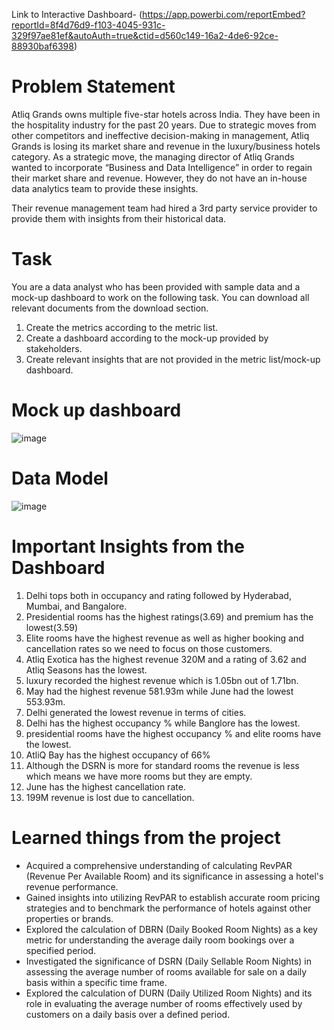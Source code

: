Link to Interactive Dashboard- (https://app.powerbi.com/reportEmbed?reportId=8f4d76d9-f103-4045-931c-329f97ae81ef&autoAuth=true&ctid=d560c149-16a2-4de6-92ce-88930baf6398)


# Problem Statement

 Atliq Grands owns multiple five-star hotels across India. They have been in the hospitality industry for the past 20 years. Due to strategic moves from other competitors and ineffective decision-making in management, Atliq Grands is losing its market share and revenue in the luxury/business hotels category. As a strategic move, the managing director of Atliq Grands wanted to incorporate “Business and Data Intelligence” in order to regain their market share and revenue. However, they do not have an in-house data analytics team to provide these insights.

Their revenue management team had hired a 3rd party service provider to provide them with insights from their historical data.

# Task

You are a data analyst who has been provided with sample data and a mock-up dashboard to work on the following task. You can download all relevant documents from the download section. 

1. Create the metrics according to the metric list.
2. Create a dashboard according to the mock-up provided by stakeholders.
3. Create relevant insights that are not provided in the metric list/mock-up dashboard.

 # Mock up dashboard

   ![image](https://github.com/niti007/Hospitality-Analysis/assets/90565444/e4b752d7-66d9-4ffc-97bd-d35f4d976897)

# Data Model

![image](https://github.com/niti007/Hospitality-Analysis/assets/90565444/b27cc9a1-a016-48af-b900-519c59e00521)

# Important Insights from the Dashboard 

1. Delhi tops both in occupancy and rating followed by Hyderabad, Mumbai, and Bangalore.
2. Presidential rooms has the highest ratings(3.69) and premium has the lowest(3.59)
3. Elite rooms have the highest revenue as well as higher booking and cancellation rates so we need to focus on those customers.
4. Atliq Exotica has the highest revenue 320M and a rating of 3.62 and Atliq Seasons has the lowest.
5. luxury recorded the highest revenue which is 1.05bn out of 1.71bn.
6. May had the highest revenue 581.93m  while June had the lowest 553.93m.
7. Delhi generated the lowest revenue in terms of cities.
8. Delhi has the highest occupancy % while Banglore has the lowest.
9. presidential rooms have the highest occupancy % and elite rooms have the lowest.
10. AtliQ Bay has the highest occupancy of 66%
11. Although the DSRN is more for standard rooms the revenue is less which means we have more rooms but they are empty.
12. June has the highest cancellation rate.
13. 199M revenue is lost due to cancellation.

# Learned things from the project
    
- Acquired a comprehensive understanding of calculating RevPAR (Revenue Per Available Room) and its significance in assessing a hotel's revenue performance.
- Gained insights into utilizing RevPAR to establish accurate room pricing strategies and to benchmark the performance of hotels against other properties or brands.
- Explored the calculation of DBRN (Daily Booked Room Nights) as a key metric for understanding the average daily room bookings over a specified period.
- Investigated the significance of DSRN (Daily Sellable Room Nights) in assessing the average number of rooms available for sale on a daily basis within a specific time frame.
- Explored the calculation of DURN (Daily Utilized Room Nights) and its role in evaluating the average number of rooms effectively used by customers on a daily basis over a defined period.
